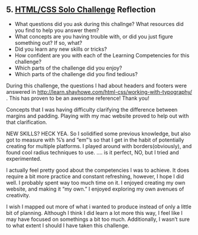 ## 5. [HTML/CSS Solo Challenge](5_HTML_CSS_solo_challenge/readme.md) Reflection

* What questions did you ask during this challnge? What resources did you find to help you answer them?  
* What concepts are you having trouble with, or did you just figure something out? If so, what?  
* Did you learn any new skills or tricks?
* How confident are you with each of the Learning Competencies for this challenge? 
* Which parts of the challenge did you enjoy?
* Which parts of the challenge did you find tedious?

<!-- Add your reflection here. Remove the comment markers -->



 
During this challenge, the questions I had about headers and footers were answered in http://learn.shayhowe.com/html-css/working-with-typography/ . This has proven to be an awesome reference! Thank you! 

Concepts that I was having difficulty clarifying the difference between  margins and padding. Playing with my mac website proved to help out with that clarification. 

NEW SKILLS? HECK YEA.
So I solidified some previous knowledge, but also got to measure with %’s and “em”’s so that I get in the habit of potentially creating for multiple platforms. I played around with borders(obviously), and found cool radius techniques to use.   …. is it perfect, NO, but I tried and experimented. 

I actually feel pretty good about the competencies I was to achieve. It does require a bit more practice and constant refreshing, however, I hope I did well. I probably spent way too much time on it. 
I enjoyed creating my own website, and making it “my own.” I enjoyed exploring my own avenues of creativity.

I wish I mapped out more of what i wanted to produce instead of only a little bit of planning. Although I think I did learn a lot more this way, I feel like I may have focused on somethings a bit too much. Additionally, I wasn’t sure to what extent I should I have taken this challenge. 